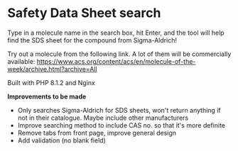 # Safety Data Sheet search

Type in a molecule name in the search box, hit Enter, and the tool will help find the SDS sheet for the compound from Sigma-Aldrich!

Try out a molecule from the following link. A lot of them will be commercially available: https://www.acs.org/content/acs/en/molecule-of-the-week/archive.html?archive=All

Built with PHP 8.1.2 and Nginx

**Improvements to be made**

* Only searches Sigma-Aldrich for SDS sheets, won't return anything if not in their catalogue. Maybe include other manufacturers
* Improve searching method to include CAS no. so that it's more definite
* Remove tabs from front page, improve general design
* Add validation (no blank field)
